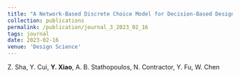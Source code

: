 ```yaml
---
title: "A Network-Based Discrete Choice Model for Decision-Based Design [[Paper]](http://xiaoyinshuang.github.io/yx/files/journal3.pdf) [[DOI]](https://doi.org/10.1017/dsj.2023.4)"
collection: publications
permalink: /publication/journal_3_2023_02_16
tags: journal
date: 2023-02-16
venue: 'Design Science'
---
```

Z. Sha, Y. Cui, **Y. Xiao**, A. B. Stathopoulos, N. Contractor, Y. Fu, W. Chen


